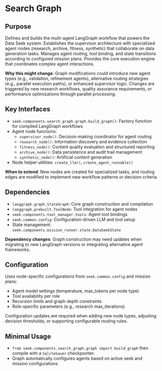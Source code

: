 # Search Graph

## Purpose
Defines and builds the multi-agent LangGraph workflow that powers the Data Seek system. Establishes the supervisor architecture with specialized agent nodes (research, archive, fitness, synthetic) that collaborate on data generation tasks. Manages agent routing, tool binding, and state transitions according to configured mission plans. Provides the core execution engine that coordinates complex agent interactions.

**Why this might change**: Graph modifications could introduce new agent types (e.g., validation, refinement agents), alternative routing strategies (e.g., parallel execution paths), or enhanced supervisor logic. Changes are triggered by new research workflows, quality assurance requirements, or performance optimizations through parallel processing.

## Key Interfaces
- `seek.components.search_graph.graph.build_graph()`: Factory function for compiled LangGraph workflows
- Agent node functions:
  - `supervisor_node()`: Decision-making coordinator for agent routing
  - `research_node()`: Information discovery and evidence collection
  - `fitness_node()`: Content quality evaluation and structured reporting
  - `archive_node()`: Data persistence and audit trail management
  - `synthetic_node()`: Artificial content generation
- Node helper utilities: `create_llm()`, `create_agent_runnable()`

**When to extend**: New nodes are created for specialized tasks, and routing edges are modified to implement new workflow patterns or decision criteria.

## Dependencies
- `langgraph.graph.StateGraph`: Core graph construction and compilation
- `langgraph.prebuilt.ToolNode`: Tool integration for agent nodes
- `seek.components.tool_manager.tools`: Agent tool bindings
- `seek.common.config`: Configuration-driven LLM and tool setup
- State management: `seek.components.mission_runner.state.DataSeekState`

**Dependency changes**: Graph construction may need updates when migrating to new LangGraph versions or integrating alternative agent frameworks.

## Configuration
Uses node-specific configurations from `seek.common.config` and mission plans:
- Agent model settings (temperature, max_tokens per node type)
- Tool availability per role
- Recursion limits and graph depth constraints
- Role-specific parameters (e.g., research max_iterations)

Configuration updates are required when adding new node types, adjusting decision thresholds, or supporting configurable routing rules.

## Minimal Usage
- `from seek.components.search_graph.graph import build_graph` then compile with a `SqliteSaver` checkpointer.
- Graph automatically configures agents based on active seek and mission configurations.
